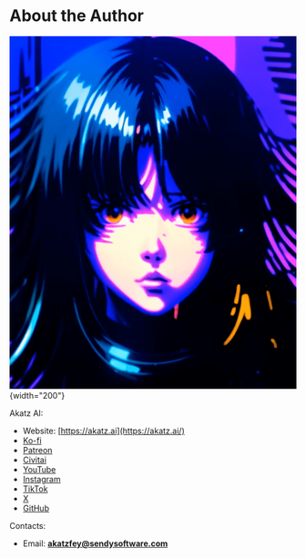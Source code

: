 # About the Author

![Akatz AI](assets/akatz_logo_small.png){width="200"}

Akatz AI:

- Website: [https://akatz.ai](https://akatz.ai/)
- [Ko-fi](https://ko-fi.com/akatz)
- [Patreon](http://patreon.com/Akatz)
- [Civitai](https://civitai.com/user/akatz)
- [YouTube](https://www.youtube.com/@akatz_ai)
- [Instagram](https://www.instagram.com/akatz.ai/)
- [TikTok](https://www.tiktok.com/@akatz_ai)
- [X](https://x.com/akatz_ai)
- [GitHub](https://github.com/akatz-ai)

Contacts:

- Email: **akatzfey@sendysoftware.com**